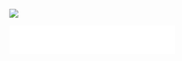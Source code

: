 ![](https://i.loli.net/2021/04/19/7VG43dKvsMBUraj.jpg)

<iframe id="_163player" frameborder="no" border="0" marginwidth="0" marginheight="0" width=298 height=52 src="//music.163.com/outchain/player?type=2&id=1483521390&auto=1&height=32"></iframe>
